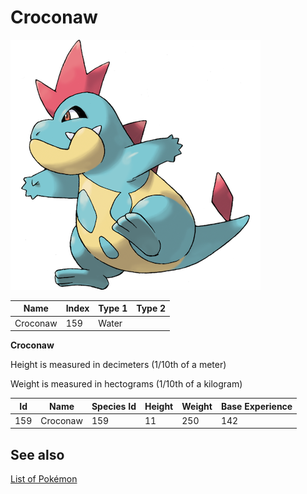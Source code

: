 # Croconaw


![Croconaw](images/159.png)

| **Name** | **Index** | **Type 1** | **Type 2** |
|----|----|----|----|
| Croconaw | 159 | Water  |  |

**Croconaw** 


Height is measured in decimeters (1/10th of a meter)

Weight is measured in hectograms (1/10th of a kilogram)

| **Id** | **Name** | **Species Id** | **Height** | **Weight** | **Base Experience** |
|--------|----------|----------------|------------|------------|---------------------|
| 159 | Croconaw | 159 | 11 | 250 | 142 |


## See also

[List of Pokémon](../pokemon.md)
